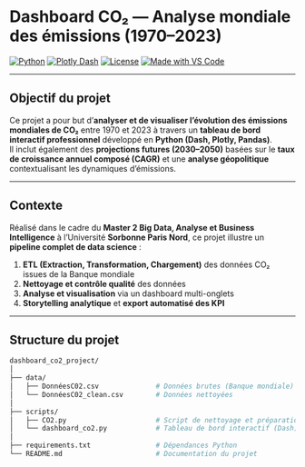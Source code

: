 #  Dashboard CO₂ — Analyse mondiale des émissions (1970–2023)

[![Python](https://img.shields.io/badge/Python-3.9%2B-blue?logo=python)](https://www.python.org/)
[![Plotly Dash](https://img.shields.io/badge/Dash-Plotly-brightgreen?logo=plotly)](https://plotly.com/dash/)
[![License](https://img.shields.io/badge/License-MIT-lightgrey.svg)](LICENSE)
[![Made with VS Code](https://img.shields.io/badge/Made%20with-VSCode-blue?logo=visualstudiocode)](https://code.visualstudio.com/)

---

##  Objectif du projet

Ce projet a pour but d’**analyser et de visualiser l’évolution des émissions mondiales de CO₂** entre 1970 et 2023 à travers un **tableau de bord interactif professionnel** développé en **Python (Dash, Plotly, Pandas)**.  
Il inclut également des **projections futures (2030–2050)** basées sur le **taux de croissance annuel composé (CAGR)** et une **analyse géopolitique** contextualisant les dynamiques d’émissions.

---

##  Contexte

Réalisé dans le cadre du **Master 2 Big Data, Analyse et Business Intelligence** à l’Université **Sorbonne Paris Nord**, ce projet illustre un **pipeline complet de data science** :
1. **ETL (Extraction, Transformation, Chargement)** des données CO₂ issues de la Banque mondiale  
2. **Nettoyage et contrôle qualité** des données  
3. **Analyse et visualisation** via un dashboard multi-onglets  
4. **Storytelling analytique** et **export automatisé des KPI**

---

##  Structure du projet

```bash
dashboard_co2_project/
│
├── data/
│   ├── DonnéesC02.csv              # Données brutes (Banque mondiale)
│   └── DonnéesC02_clean.csv        # Données nettoyées
│
├── scripts/
│   ├── CO2.py                      # Script de nettoyage et préparation (ETL)
│   └── dashboard_co2.py            # Tableau de bord interactif (Dash)
│
├── requirements.txt                # Dépendances Python
└── README.md                       # Documentation du projet
